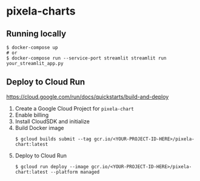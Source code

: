 # pixela-charts

## Running locally

```console
$ docker-compose up
# or
$ docker-compose run --service-port streamlit streamlit run your_streamlit_app.py
```

## Deploy to Cloud Run

<https://cloud.google.com/run/docs/quickstarts/build-and-deploy>

1. Create a Google Cloud Project for `pixela-chart`
1. Enable billing
1. Install CloudSDK and initialize
1. Build Docker image
    ```console
    $ gcloud builds submit --tag gcr.io/<YOUR-PROJECT-ID-HERE>/pixela-chart:latest
    ```
1. Deploy to Cloud Run
    ```console
    $ gcloud run deploy --image gcr.io/<YOUR-PROJECT-ID-HERE>/pixela-chart:latest --platform managed
    ```
